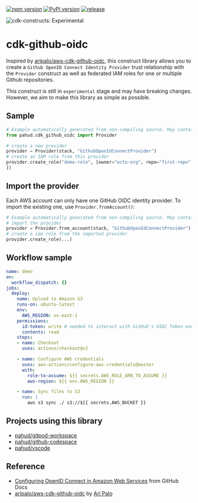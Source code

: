 [![npm version](https://badge.fury.io/js/@pahud%2Fcdk-github-oidc.svg)](https://badge.fury.io/js/@pahud%2Fcdk-github-oidc)
[![PyPI version](https://badge.fury.io/py/pahud-cdk-github-oidc.svg)](https://badge.fury.io/py/pahud-cdk-github-oidc)
[![release](https://github.com/pahud/cdk-github-oidc/actions/workflows/release.yml/badge.svg)](https://github.com/pahud/cdk-github-oidc/actions/workflows/release.yml)

![cdk-constructs: Experimental](https://img.shields.io/badge/cdk--constructs-experimental-important.svg?style=for-the-badge)

# cdk-github-oidc

Inspired by [aripalo/aws-cdk-github-oidc](https://github.com/aripalo/aws-cdk-github-oidc), this construct library allows you to create a `Github OpenID Connect Identity Provider` trust relationship with the `Provider` construct as well as federated IAM roles for one or multiple Github repositories.

This construct is still in `experimental` stage and may have breaking changes. However, we aim to make this library as simple as possible.

## Sample

```python
# Example automatically generated from non-compiling source. May contain errors.
from pahud.cdk_github_oidc import Provider

# create a new provider
provider = Provider(stack, "GithubOpenIdConnectProvider")
# create an IAM role from this provider
provider.create_role("demo-role", [owner="octo-org", repo="first-repo", owner="octo-org", repo="second-repo", owner="octo-org", repo="third-repo"
])
```

## Import the provider

Each AWS account can only have one GitHub OIDC identity provider. To import the existing one, use `Provider.fromAccount()`:

```python
# Example automatically generated from non-compiling source. May contain errors.
# import the provider
provider = Provider.from_account(stack, "GithubOpenIdConnectProvider")
# create a iam role from the imported provider
provider.create_role(...)
```

## Workflow sample

```yaml
name: demo
on:
  workflow_dispatch: {}
jobs:
  deploy:
    name: Upload to Amazon S3
    runs-on: ubuntu-latest
    env:
      AWS_REGION: us-east-1
    permissions:
      id-token: write # needed to interact with GitHub's OIDC Token endpoint.
      contents: read
    steps:
    - name: Checkout
      uses: actions/checkout@v2

    - name: Configure AWS credentials
      uses: aws-actions/configure-aws-credentials@master
      with:
        role-to-assume: ${{ secrets.AWS_ROLE_ARN_TO_ASSUME }}
        aws-region: ${{ env.AWS_REGION }}

    - name: Sync files to S3
      run: |
        aws s3 sync ./ s3://${{ secrets.AWS_BUCKET }}
```

## Projects using this library

* [pahud/gitpod-workspace](https://github.com/pahud/gitpod-workspace)
* [pahud/github-codespace](https://github.com/pahud/github-codespace)
* [pahud/vscode](https://github.com/pahud/vscode)

## Reference

* [Configuring OpenID Connect in Amazon Web Services](https://docs.github.com/en/actions/deployment/security-hardening-your-deployments/configuring-openid-connect-in-amazon-web-services) from GitHub Docs
* [aripalo/aws-cdk-github-oidc](https://github.com/aripalo/aws-cdk-github-oidc) by [Ari Palo](https://github.com/aripalo)
